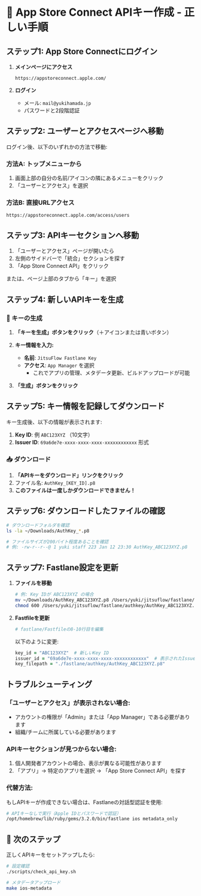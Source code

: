 # 🔑 App Store Connect APIキー作成 - 正しい手順

## ステップ1: App Store Connectにログイン

1. **メインページにアクセス**
   ```
   https://appstoreconnect.apple.com/
   ```

2. **ログイン**
   - メール: `mail@yukihamada.jp`
   - パスワードと2段階認証

## ステップ2: ユーザーとアクセスページへ移動

ログイン後、以下のいずれかの方法で移動:

### 方法A: トップメニューから
1. 画面上部の自分の名前/アイコンの隣にあるメニューをクリック
2. 「ユーザーとアクセス」を選択

### 方法B: 直接URLアクセス
```
https://appstoreconnect.apple.com/access/users
```

## ステップ3: APIキーセクションへ移動

1. 「ユーザーとアクセス」ページが開いたら
2. 左側のサイドバーで「統合」セクションを探す
3. 「App Store Connect API」をクリック

または、ページ上部のタブから「キー」を選択

## ステップ4: 新しいAPIキーを生成

### 🔵 キーの生成

1. **「キーを生成」ボタンをクリック**（＋アイコンまたは青いボタン）

2. **キー情報を入力:**
   - **名前**: `JitsuFlow Fastlane Key`
   - **アクセス**: `App Manager` を選択
     - これでアプリの管理、メタデータ更新、ビルドアップロードが可能

3. **「生成」ボタンをクリック**

## ステップ5: キー情報を記録してダウンロード

キー生成後、以下の情報が表示されます:

1. **Key ID**: 例 `ABC123XYZ` （10文字）
2. **Issuer ID**: `69a6de7e-xxxx-xxxx-xxxx-xxxxxxxxxxxx` 形式

### 📥 ダウンロード

1. **「APIキーをダウンロード」リンクをクリック**
2. ファイル名: `AuthKey_[KEY_ID].p8`
3. **このファイルは一度しかダウンロードできません！**

## ステップ6: ダウンロードしたファイルの確認

```bash
# ダウンロードフォルダを確認
ls -la ~/Downloads/AuthKey_*.p8

# ファイルサイズが200バイト程度あることを確認
# 例: -rw-r--r--@ 1 yuki staff 223 Jan 12 23:30 AuthKey_ABC123XYZ.p8
```

## ステップ7: Fastlane設定を更新

1. **ファイルを移動**
   ```bash
   # 例: Key IDが ABC123XYZ の場合
   mv ~/Downloads/AuthKey_ABC123XYZ.p8 /Users/yuki/jitsuflow/fastlane/authkey/
   chmod 600 /Users/yuki/jitsuflow/fastlane/authkey/AuthKey_ABC123XYZ.p8
   ```

2. **Fastfileを更新**
   ```bash
   # fastlane/Fastfileの8-10行目を編集
   ```
   
   以下のように変更:
   ```ruby
   key_id = "ABC123XYZ"  # 新しいKey ID
   issuer_id = "69a6de7e-xxxx-xxxx-xxxx-xxxxxxxxxxxx"  # 表示されたIssuer ID
   key_filepath = "./fastlane/authkey/AuthKey_ABC123XYZ.p8"
   ```

## トラブルシューティング

### 「ユーザーとアクセス」が表示されない場合:
- アカウントの権限が「Admin」または「App Manager」である必要があります
- 組織/チームに所属している必要があります

### APIキーセクションが見つからない場合:
1. 個人開発者アカウントの場合、表示が異なる可能性があります
2. 「アプリ」→ 特定のアプリを選択 → 「App Store Connect API」を探す

### 代替方法:
もしAPIキーが作成できない場合は、Fastlaneの対話型認証を使用:
```bash
# APIキーなしで実行（Apple IDとパスワードで認証）
/opt/homebrew/lib/ruby/gems/3.2.0/bin/fastlane ios metadata_only
```

## 🎯 次のステップ

正しくAPIキーをセットアップしたら:
```bash
# 設定確認
./scripts/check_api_key.sh

# メタデータアップロード
make ios-metadata
```